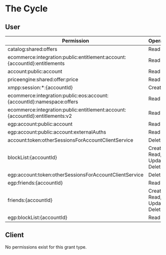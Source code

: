 # The Cycle

## User
| Permission | Operations |
| - | - |
| catalog:shared:offers | Read |
| ecommerce:integration:public:entitlement:account:{accountId}:entitlements | Read |
| account:public:account | Read |
| priceengine:shared:offer:price | Read |
| xmpp:session:*:{accountId} | Create |
| ecommerce:integration:public:eos:account:{accountId}:namespace:offers | Read |
| ecommerce:integration:public:entitlement:account:{accountId}:entitlements:v2 | Read |
| egp:account:public:account | Read |
| egp:account:public:account:externalAuths | Read |
| account:token:otherSessionsForAccountClientService | Delete |
| blockList:{accountId} | Create, Read, Update, Delete |
| egp:account:token:otherSessionsForAccountClientService | Delete |
| egp:friends:{accountId} | Read |
| friends:{accountId} | Create, Read, Update, Delete |
| egp:blockList:{accountId} | Read |

## Client
No permissions exist for this grant type.